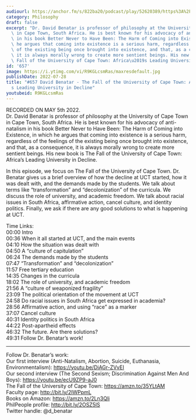 ```yaml
---
audiourl: https://anchor.fm/s/822ba20/podcast/play/52620389/https%3A%2F%2Fd3ctxlq1ktw2nl.cloudfront.net%2Fstaging%2F2022-4-26%2Fd126414a-6a45-e232-2904-7d86475c051d.m4a
category: Philosophy
draft: false
excerpt: "Dr. David Benatar is professor of philosophy at the University of Cape Town\
  \ in Cape Town, South Africa. He is best known for his advocacy of anti-natalism\
  \ in his book Better Never to Have Been: The Harm of Coming into Existence, in which\
  \ he argues that coming into existence is a serious harm, regardless of the feelings\
  \ of the existing being once brought into existence, and that, as a consequence,\
  \ it is always morally wrong to create more sentient beings. His new book is The\
  \ Fall of the University of Cape Town: Africa\u2019s Leading University in Decline."
id: '657'
image: https://i.ytimg.com/vi/R9KGLcsmRas/maxresdefault.jpg
publishDate: 2022-07-28
title: "#657 David Benatar - The Fall of the University of Cape Town: Africa\u2019\
  s Leading University in Decline"
youtubeid: R9KGLcsmRas
---
```

<div class="timelinks">

RECORDED ON MAY 5th 2022.  
Dr. David Benatar is professor of philosophy at the University of Cape Town in Cape Town, South Africa. He is best known for his advocacy of anti-natalism in his book Better Never to Have Been: The Harm of Coming into Existence, in which he argues that coming into existence is a serious harm, regardless of the feelings of the existing being once brought into existence, and that, as a consequence, it is always morally wrong to create more sentient beings. His new book is The Fall of the University of Cape Town: Africa’s Leading University in Decline.

In this episode, we focus on The Fall of the University of Cape Town. Dr. Benatar gives us a brief overview of how the decline at UCT started, how it was dealt with, and the demands made by the students. We talk about terms like “transformation” and “decolonization” of the curricula. We discuss the role of university, and academic freedom. We talk about racial issues in South Africa, affirmative action, cancel culture, and identity politics. Finally, we ask if there are any good solutions to what is happening at UCT.

Time Links:  
<time>00:00</time> Intro  
<time>00:36</time> When it all started at UCT, and the main events  
<time>04:10</time> How the situation was dealt with  
<time>04:50</time> A “culture of capitulation”  
<time>06:24</time> The demands made by the students  
<time>07:47</time> “Transformation” and “decolonization”  
<time>11:57</time> Free tertiary education  
<time>14:35</time> Changes in the curricula  
<time>18:02</time> The role of university, and academic freedom  
<time>21:56</time> A “culture of weaponized fragility”  
<time>23:09</time> The political orientation of the movement at UCT  
<time>24:58</time> Do racial issues in South Africa get expressed in academia?  
<time>28:56</time> Affirmative action, and using “race” as a marker  
<time>37:07</time> Cancel culture  
<time>40:31</time> Identity politics in South Africa  
<time>44:22</time> Post-apartheid effects  
<time>46:32</time> The future. Are there solutions?  
<time>49:31</time> Follow Dr. Benatar’s work!

---

Follow Dr. Benatar’s work:  
Our first interview (Anti-Natalism, Abortion, Suicide, Euthanasia, Environmentalism): https://youtu.be/DiAGr-ZVvEI  
Our second interview (The Second Sexism; Discrimination Against Men And Boys): https://youtu.be/ecU9ZP9-aJ0  
The Fall of the University of Cape Town: https://amzn.to/35YLtAM  
Faculty page: http://bit.ly/2IWPpmL  
Books on Amazon: https://amzn.to/2Ln3Qli  
PhilPeople profile: http://bit.ly/2OSZ5lS  
Twitter handle: @d_benatar
</div>

